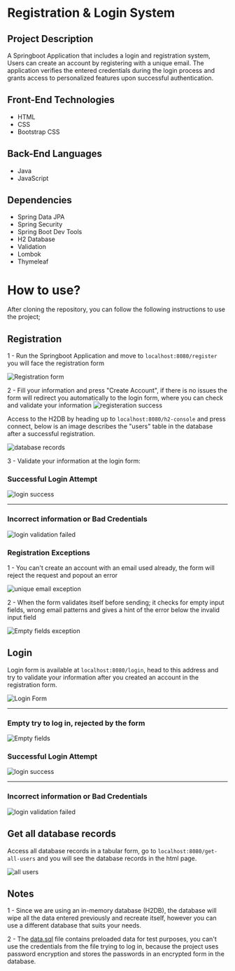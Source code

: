 # Registration & Login System

## Project Description

A Springboot Application that includes a login and registration system,
Users can create an account by registering with a unique email. The application verifies the entered
credentials during the login process and grants access to personalized features upon successful authentication.

## Front-End Technologies

<ul>
<li>HTML</li>
<li>CSS</li>
<li>Bootstrap CSS</li>
</ul>

## Back-End Languages

<ul>
<li>Java</li>
<li>JavaScript</li>
</ul>

## Dependencies

<ul>
<li>Spring Data JPA</li>
<li>Spring Security</li>
<li>Spring Boot Dev Tools</li>
<li>H2 Database</li>
<li>Validation</li>
<li>Lombok</li>
<li>Thymeleaf</li>
</ul>

# How to use?

After cloning the repository, you can follow the following instructions to use the project;

## Registration

1 - Run the Springboot Application and move to ```localhost:8080/register```
you will face the registration form

<img src="images/register_form_1.png" alt="Registration form">

2 - Fill your information and press "Create Account", if there is no issues the form
will redirect you automatically to the login form, where you can check and validate
your information
<img src="images/register_success.png" alt="registeration success">

Access to the H2DB by heading up to ```localhost:8080/h2-console``` and press connect,
below is an image describes the "users" table in the database after a successful registration.

<img src="images/db_after_record.png" alt="database records">

3 - Validate your information at the login form:

### Successful Login Attempt

<img src="images/login_validation_success.png" alt="login success">

<hr>

### Incorrect information or Bad Credentials

<img src="images/login_validation_failed.png" alt="login validation failed">

### Registration Exceptions

1 - You can't create an account with an email used already,
the form will reject the request and popout an error

<img src="images/register_email_exception.png" alt="unique email exception">

2 - When the form validates itself before sending;
it checks for empty input fields, wrong email patterns and gives a hint of the error below the invalid input field

<img src="images/register_null_exception.png" alt="Empty fields exception">

## Login

Login form is available at ```localhost:8080/login```, head to this address and try
to validate your information after you created an account in the registration form.

<img src="images/login-form-raw.png" alt="Login Form">
<hr>

### Empty try to log in, rejected by the form
<img src="images/login-form-empty.png" alt="Empty fields">

### Successful Login Attempt
<img src="images/login_validation_success.png" alt="login success">

<hr>

### Incorrect information or Bad Credentials
<img src="images/login_validation_failed.png" alt="login validation failed">

## Get all database records

Access all database records in a tabular form,
go to ``localhost:8080/get-all-users`` and you will see the database records
in the html page.

<img src="images/get_all_users.png" alt="all users">

## Notes

1 - Since we are using an in-memory database (H2DB), the database will wipe all the data entered previously and recreate
itself, however you can use a different database that suits your needs.

2 - The [data.sql](src\main\resources\data.sql) file contains preloaded data for test purposes,
you can't use the credentials from the file trying to log in, because the project uses password encryption and stores
the passwords in an encrypted form in the database.














